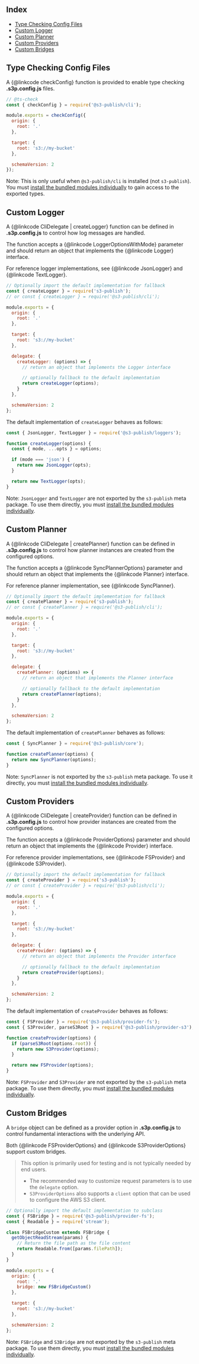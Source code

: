## Index

- [Type Checking Config Files](#type-checking-config-files)
- [Custom Logger](#custom-logger)
- [Custom Planner](#custom-planner)
- [Custom Providers](#custom-providers)
- [Custom Bridges](#custom-bridges)

## Type Checking Config Files

A {@linkcode checkConfig} function is provided to enable type checking **.s3p.config.js** files.

```js
// @ts-check
const { checkConfig } = require('@s3-publish/cli');

module.exports = checkConfig({
  origin: {
    root: '.'
  },

  target: {
    root: 's3://my-bucket'
  },

  schemaVersion: 2
});
```

Note: This is only useful when `@s3-publish/cli` is installed (not `s3-publish`).
You must [install the bundled modules individually](getting-started.html#individual-modules)
to gain access to the exported types.

## Custom Logger

A {@linkcode CliDelegate | createLogger} function can be defined in **.s3p.config.js** to control how log messages are handled.

The function accepts a {@linkcode LoggerOptionsWithMode} parameter and should return an object that implements the {@linkcode Logger} interface.

For reference logger implementations, see {@linkcode JsonLogger} and {@linkcode TextLogger}.

```js
// Optionally import the default implementation for fallback
const { createLogger } = require('s3-publish');
// or const { createLogger } = require('@s3-publish/cli');

module.exports = {
  origin: {
    root: '.'
  },

  target: {
    root: 's3://my-bucket'
  },

  delegate: {
    createLogger: (options) => {
      // return an object that implements the Logger interface

      // optionally fallback to the default implementation
      return createLogger(options);
    }
  },

  schemaVersion: 2
};
```

The default implementation of `createLogger` behaves as follows:

```js
const { JsonLogger, TextLogger } = require('@s3-publish/loggers');

function createLogger(options) {
  const { mode, ...opts } = options;

  if (mode === 'json') {
    return new JsonLogger(opts);
  }

  return new TextLogger(opts);
}
```

Note: `JsonLogger` and `TextLogger` are not exported by the `s3-publish` meta package. To use them directly, you must [install the bundled modules individually](getting-started.html#individual-modules).

## Custom Planner

A {@linkcode CliDelegate | createPlanner} function can be defined in **.s3p.config.js** to control how planner instances are created
from the configured options.

The function accepts a {@linkcode SyncPlannerOptions} parameter and should return an object that implements the {@linkcode Planner} interface.

For reference planner implementation, see {@linkcode SyncPlanner}.

```js
// Optionally import the default implementation for fallback
const { createPlanner } = require('s3-publish');
// or const { createPlanner } = require('@s3-publish/cli');

module.exports = {
  origin: {
    root: '.'
  },

  target: {
    root: 's3://my-bucket'
  },

  delegate: {
    createPlanner: (options) => {
      // return an object that implements the Planner interface

      // optionally fallback to the default implementation
      return createPlanner(options);
    }
  },

  schemaVersion: 2
};
```

The default implementation of `createPlanner` behaves as follows:

```js
const { SyncPlanner } = require('@s3-publish/core');

function createPlanner(options) {
  return new SyncPlanner(options);
}
```

Note: `SyncPlanner` is not exported by the `s3-publish` meta package. To use it directly, you must [install the bundled modules individually](getting-started.html#individual-modules).

## Custom Providers

A {@linkcode CliDelegate | createProvider} function can be defined in **.s3p.config.js** to control how provider instances are created
from the configured options.

The function accepts a {@linkcode ProviderOptions} parameter and should return an object that implements the {@linkcode Provider} interface.

For reference provider implementations, see {@linkcode FSProvider} and {@linkcode S3Provider}.

```js
// Optionally import the default implementation for fallback
const { createProvider } = require('s3-publish');
// or const { createProvider } = require('@s3-publish/cli');

module.exports = {
  origin: {
    root: '.'
  },

  target: {
    root: 's3://my-bucket'
  },

  delegate: {
    createProvider: (options) => {
      // return an object that implements the Provider interface

      // optionally fallback to the default implementation
      return createProvider(options);
    }
  },

  schemaVersion: 2
};
```

The default implementation of `createProvider` behaves as follows:

```js
const { FSProvider } = require('@s3-publish/provider-fs');
const { S3Provider, parseS3Root } = require('@s3-publish/provider-s3');

function createProvider(options) {
  if (parseS3Root(options.root)) {
    return new S3Provider(options);
  }

  return new FSProvider(options);
}
```

Note: `FSProvider` and `S3Provider` are not exported by the `s3-publish` meta package. To use them directly, you must [install the bundled modules individually](getting-started.html#individual-modules).

## Custom Bridges

A `bridge` object can be defined as a provider option in **.s3p.config.js** to control fundamental interactions with the underlying API.

Both {@linkcode FSProviderOptions} and {@linkcode S3ProviderOptions} support custom bridges.

> This option is primarily used for testing and is not typically needed by end users.
>
> - The recommended way to customize request parameters is to use the `delegate` option.
> - `S3ProviderOptions` also supports a `client` option that can be used to configure the AWS S3 client.

```js
// Optionally import the default implementation to subclass
const { FSBridge } = require('@s3-publish/provider-fs');
const { Readable } = require('stream');

class FSBridgeCustom extends FSBridge {
  getObjectReadStream(params) {
    // Return the file path as the file content
    return Readable.from([params.filePath]);
  }
}

module.exports = {
  origin: {
    root: '.'
    bridge: new FSBridgeCustom()
  },

  target: {
    root: 's3://my-bucket'
  },

  schemaVersion: 2
};
```

Note: `FSBridge` and `S3Bridge` are not exported by the `s3-publish` meta package. To use them directly, you must [install the bundled modules individually](getting-started.html#individual-modules).
